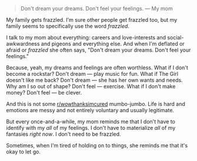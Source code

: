 > Don't dream your dreams. Don't feel your feelings.
> — My mom

My family gets frazzled. I'm sure other people get frazzled too, but my family seems to specifically use the word _frazzled_.

I talk to my mom about everything: careers and love-interests and social-awkwardness and pigeons and everything else. And when I'm deflated or afraid or _frazzled_ she often says, "Don't dream your dreams. Don't feel your feelings."

Because, yeah, my dreams and feelings are often worthless. What if I don't become a rockstar? Don't dream — play music for fun. What if The Girl doesn't like me back? Don't dream — she has her own wants and needs. Why am I so out of shape? Don't feel — exercise. What if I don't make money? Don't feel — be clever.

And this is not some [r/wowthanksimcured](https://www.reddit.com/r/wowthanksimcured/) mumbo-jumbo. Life is hard and emotions are messy and not entirely voluntary and usually legitimate.

But every once-and-a-while, my mom reminds me that I don't have to identify with my _all_ of my feelings. I don't have to materialize _all_ of my fantasies _right now_. I don't need to be frazzled.

Sometimes, when I'm tired of holding on to things, she reminds me that it's okay to let go.

